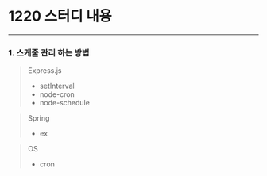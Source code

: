 # 1220 스터디 내용

---

### 1. 스케줄 관리 하는 방법
> Express.js
> - setInterval
> - node-cron
> - node-schedule

> Spring
> - ex

> OS
> - cron